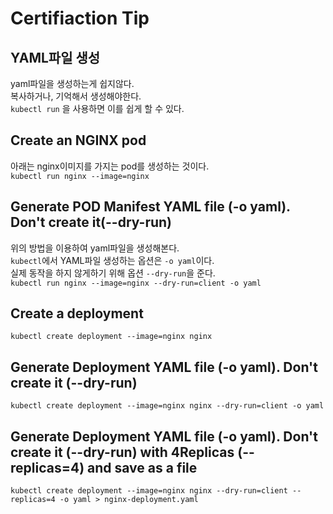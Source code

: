 # Certifiaction Tip
## YAML파일 생성
yaml파일을 생성하는게 쉽지않다.  
복사하거나, 기억해서 생성해야한다.  
`kubectl run` 을 사용하면 이를 쉽게 할 수 있다.

## Create an NGINX pod
아래는 nginx이미지를 가지는 pod를 생성하는 것이다.  
```kubectl run nginx --image=nginx```

## Generate POD Manifest YAML file (-o yaml). Don't create it(--dry-run)
위의 방법을 이용하여 yaml파일을 생성해본다.  
`kubectl`에서 YAML파일 생성하는 옵션은 `-o yaml`이다.  
실제 동작을 하지 않게하기 위해 옵션 `--dry-run`을 준다.  
```kubectl run nginx --image=nginx --dry-run=client -o yaml```

 ## Create a deployment
```kubectl create deployment --image=nginx nginx```
 
 ## Generate Deployment YAML file (-o yaml). Don't create it (--dry-run)
```kubectl create deployment --image=nginx nginx --dry-run=client -o yaml```
  
  ## Generate Deployment YAML file (-o yaml). Don't create it (--dry-run) with 4Replicas (--replicas=4) and save as a file
```kubectl create deployment --image=nginx nginx --dry-run=client --replicas=4 -o yaml > nginx-deployment.yaml```
